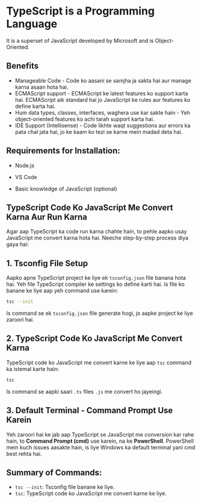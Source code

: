
# TypeScript is a Programming Language

It is a superset of JavaScript developed by Microsoft and is Object-Oriented.

## Benefits

* Manageable Code - Code ko aasani se samjha ja sakta hai aur manage karna asaan hota hai.
* ECMAScript support - ECMAScript ke latest features ko support karta hai. ECMAScript aik standard hai jo JavaScript ke rules aur features ko define karta hai.
* Hum data types, classes, interfaces, waghera use kar sakte hain - Yeh object-oriented features ko achi tarah support karta hai.
* IDE Support (Intellisense) - Code likhte waqt suggestions aur errors ka pata chal jata hai, jo ke kaam ko tezi se karne mein madad deta hai.

## Requirements for Installation:

- Node.js

- VS Code

- Basic knowledge of JavaScript (optional)
  

## TypeScript Code Ko JavaScript Me Convert Karna Aur Run Karna

Agar aap TypeScript ka code run karna chahte hain, to pehle aapko usay JavaScript me convert karna hota hai. Neeche step-by-step process diya gaya hai:

## 1. Tsconfig File Setup

Aapko apne TypeScript project ke liye ek `tsconfig.json` file banana hota hai. Yeh file TypeScript compiler ke settings ko define karti hai. Is file ko banane ke liye aap yeh command use karein:

```bash
tsc --init
```

Is command se ek `tsconfig.json` file generate hogi, jo aapke project ke liye zaroori hai.

## 2. TypeScript Code Ko JavaScript Me Convert Karna

TypeScript code ko JavaScript me convert karne ke liye aap `tsc` command ka istemal karte hain:

```bash
tsc
```

Is command se aapki saari `.ts` files `.js` me convert ho jayeingi.

## 3. Default Terminal - Command Prompt Use Karein

Yeh zaroori hai ke jab aap TypeScript se JavaScript me conversion kar rahe hain, to **Command Prompt (cmd)** use karein, na ke **PowerShell**. PowerShell mein kuch issues aasakte hain, is liye Windows ka default terminal yani cmd best rehta hai.



## Summary of Commands:

- `tsc --init`: Tsconfig file banane ke liye.
- `tsc`: TypeScript code ko JavaScript me convert karne ke liye.

